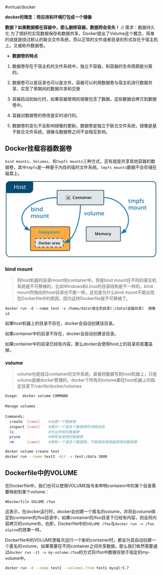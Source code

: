 #virtual/docker

**docker的理念：将应用和环境打包成一个镜像**

**数据？如果数据都在容器中，那么删除容器，数据将会丢失！** // 需求：数据持久化
为了很好的实现数据保存和数据共享，Docker提出了Volume这个概念，简单的说就是绕过默认的联合文件系统，而以正常的文件或者目录的形式存在于宿主机上。又被称作数据卷。

*   **数据卷的特点**

1.  数据卷存在于宿主机的文件系统中，独立于容器，和容器的生命周期是分离的。

2.  数据卷可以是目录也可以是文件，容器可以利用数据卷与宿主机进行数据共享，实现了荣期间的数据共享和交换

3.  容器启动初始化时，如果容器使用的镜像包含了数据，这些数据会拷贝到数据卷中。

4.  容器对数据卷的修改是实时进行的。

5.  数据卷的变化不会影响镜像的更新。数据卷是独立于联合文件系统，镜像是基于联合文件系统。镜像与数据卷之间不会相互影响。

## Docker挂载容器数据卷

`bind mounts`、`Volumes`、和`tepfs mounts`三种方式，还有就是共享其他容器的数据卷，其中`tmpfs`是一种基于内存的临时文件系统。`tepfs mounts`数据不会存储在磁盘上。

![](assets/docker%20数据卷/image-20221127212013265.png)

### bind mount

> 将host机器的目录mount到container中。但是bind mount在不同的宿主机系统是不可移植的，比如Windows和Linux的目录结构是不一样的，bind mount所指向的host目录也不能一样。这也是为什么bind mount不能出现在Dockerfile中的原因，因为这样Dockerfile就不可移植了。

`docker run -d --name test -v /home/data(宿主机目录):/data(容器目录)  镜像id`

如果host机器上的目录不存在，docker会自动创建该目录。

如果container中的目录不存在，docker会自动创建该目录。

如果container中的目录已经有内容，那么docker会使用host上的目录将其覆盖掉。

### volume

> volume也是绕过container的文件系统，直接将数据写到host机器上，只是volume是被docker管理的，docker下所有的volume都在host机器上的指定目录下/var/lib/docker/volumes

```bash
Usage:  docker volume COMMAND

Manage volumes

Commands:
  create  [name]    #创建一个数据卷
  inspect [name]    #展示一个或多个数据卷的详细信息
  ls                #列出所有的数据卷
  prune             #移除未使用的数据卷
  rm      [name]    #移除一个或多个数据卷，不能移除被容器使用的数据卷
```

```bash
docker volume create test
docker run --name test2 -dit -v test:/data 3880
```

## Dockerfile中的VOLUME

在Dockerfile中，我们也可以使用VOLUME指令来申明contaienr中的某个目录需要映射到某个volume：

`#Dockerfile VOLUME /foo`

这表示，在docker运行时，docker会创建一个匿名的volume，并将此volume绑定到container的/foo目录中，如果container的/foo目录下已经有内容，则会将内容拷贝的volume中。也即，Dockerfile中的`VOLUME /foo`与`docker run -v /foo alpine`的效果一样。

Dockerfile中的VOLUME使每次运行一个新的container时，都会为其自动创建一个匿名的volume，如果需要在不同container之间共享数据，那么我们依然需要通过`docker run -it -v my-volume:/foo`的方式将/foo中数据存放于指定的my-volume中。

```bash
docker run -d --name test2 --volumes-from test1 mysql:5.7
```
